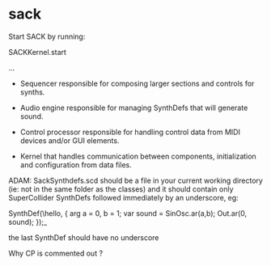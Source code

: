# sack

Start SACK by running:

SACKKernel.start

...

* Sequencer responsible for composing larger sections and controls for synths.

* Audio engine responsible for managing SynthDefs that will generate sound.

* Control processor responsible for handling control data from MIDI devices and/or GUI elements. 

* Kernel that handles communication between components, initialization and configuration from data files.


ADAM: SackSynthdefs.scd should be a file in your current working directory (ie: not in the same folder as the classes)
and it should contain only SuperCollider SynthDefs followed immediately by an underscore, eg:

SynthDef(\hello, { arg a = 0, b = 1;
	var sound = SinOsc.ar(a,b);
	Out.ar(0, sound);
});_

the last SynthDef should have no underscore

Why CP is commented out ?